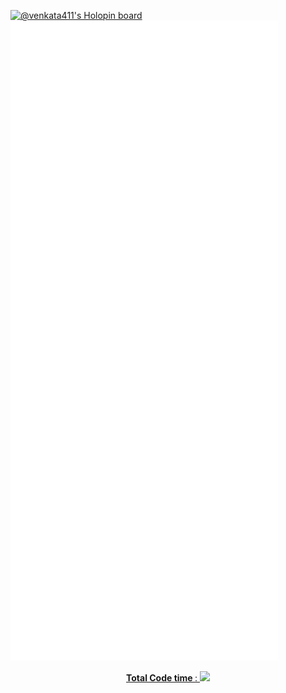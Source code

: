 [![@venkata411's Holopin board](https://holopin.io/api/user/board?user=venkata411)](https://holopin.io/@venkata411)
![img](github-metrics.svg)

<a href="https://wakatime.com/@2f8645aa-3fde-4330-90e4-f03517c05d6c">
<p align="center">
<strong>Total Code time </strong>: <img src="https://wakatime.com/badge/user/2f8645aa-3fde-4330-90e4-f03517c05d6c.svg">
</p>
</a>
